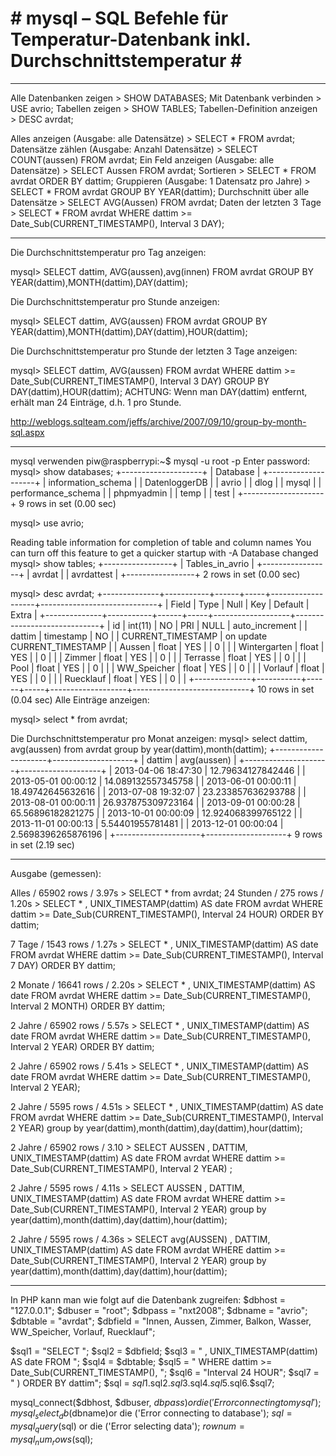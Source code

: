 # # mysql – SQL Befehle für Temperatur-Datenbank inkl. Durchschnittstemperatur # #

----------

Alle Datenbanken zeigen                        > SHOW DATABASES;
Mit Datenbank verbinden                        > USE avrio;
Tabellen zeigen                                > SHOW TABLES;
Tabellen-Definition anzeigen                   > DESC avrdat;

Alles anzeigen (Ausgabe: alle Datensätze)      > SELECT * FROM avrdat;
Datensätze zählen (Ausgabe: Anzahl Datensätze) > SELECT COUNT(aussen) FROM avrdat; 
Ein Feld anzeigen (Ausgabe: alle Datensätze)   > SELECT Aussen FROM avrdat; 
Sortieren                                      > SELECT * FROM avrdat ORDER BY dattim;
Gruppieren (Ausgabe: 1 Datensatz pro Jahre)    > SELECT * FROM avrdat GROUP BY YEAR(dattim);
Durchschnitt über alle Datensätze              > SELECT AVG(Aussen) FROM avrdat; 
Daten der letzten 3 Tage                       > SELECT * FROM avrdat WHERE dattim >= Date_Sub(CURRENT_TIMESTAMP(), Interval 3 DAY);

----------

Die Durchschnittstemperatur pro Tag anzeigen:

mysql> SELECT dattim, AVG(aussen),avg(innen) FROM avrdat GROUP BY YEAR(dattim),MONTH(dattim),DAY(dattim);

Die Durchschnittstemperatur pro Stunde anzeigen:

mysql> SELECT dattim, AVG(aussen) FROM avrdat GROUP BY YEAR(dattim),MONTH(dattim),DAY(dattim),HOUR(dattim);

Die Durchschnittstemperatur pro Stunde der letzten 3 Tage anzeigen:

mysql> SELECT dattim, AVG(aussen) FROM avrdat WHERE dattim >= Date_Sub(CURRENT_TIMESTAMP(), Interval 3 DAY) GROUP BY DAY(dattim),HOUR(dattim);
ACHTUNG: Wenn man DAY(dattim) entfernt, erhält man 24 Einträge, d.h. 1 pro Stunde.

http://weblogs.sqlteam.com/jeffs/archive/2007/09/10/group-by-month-sql.aspx

----------

 mysql verwenden  piw@raspberrypi:~$ mysql -u root -p Enter password:
 mysql> show databases; 
+--------------------+ 
| Database           | 
+--------------------+ 
| information_schema | 
| DatenloggerDB      | 
| avrio              | 
| dlog               | 
| mysql              | 
| performance_schema | 
| phpmyadmin         | 
| temp               | 
| test               | 
+--------------------+ 
9 rows in set (0.00 sec) 

mysql> use avrio; 

Reading table information for completion of table and column names You can turn off this feature to get a quicker startup with -A Database changed 
mysql> show tables; 
+-----------------+ 
| Tables_in_avrio | 
+-----------------+ 
| avrdat          | 
| avrdattest      | 
+-----------------+ 
2 rows in set (0.00 sec) 

mysql> desc avrdat;
 +--------------+-----------+------+-----+-------------------+-----------------------------+ 
| Field        | Type      | Null | Key | Default           | Extra                       | 
+--------------+-----------+------+-----+-------------------+-----------------------------+ 
| id           | int(11)   | NO   | PRI | NULL              | auto_increment              | 
| dattim       | timestamp | NO   |     | CURRENT_TIMESTAMP | on update CURRENT_TIMESTAMP | 
| Aussen       | float     | YES  |     | 0                 |                             | 
| Wintergarten | float     | YES  |     | 0                 |                             | 
| Zimmer       | float     | YES  |     | 0                 |                             | 
| Terrasse     | float     | YES  |     | 0                 |                             | 
| Pool         | float     | YES  |     | 0                 |                             | 
| WW_Speicher  | float     | YES  |     | 0                 |                             | 
| Vorlauf      | float     | YES  |     | 0                 |                             | 
| Ruecklauf    | float     | YES  |     | 0                 |                             | 
+--------------+-----------+------+-----+-------------------+-----------------------------+ 
10 rows in set (0.04 sec) Alle Einträge anzeigen:

mysql> select * from avrdat;

Die Durchschnittstemperatur pro Monat anzeigen:
mysql> select dattim, avg(aussen) from avrdat group by year(dattim),month(dattim);
+---------------------+--------------------+
| dattim              | avg(aussen)        |
+---------------------+--------------------+
| 2013-04-06 18:47:30 |  12.79634127842446 |
| 2013-05-01 00:00:12 | 14.089132557345758 |
| 2013-06-01 00:00:11 |  18.49742645632616 |
| 2013-07-08 19:32:07 | 23.233857636293788 |
| 2013-08-01 00:00:11 | 26.937875309723164 |
| 2013-09-01 00:00:28 |  65.56896182821275 |
| 2013-10-01 00:00:09 | 12.924068399765122 |
| 2013-11-01 00:00:13 |   5.54401955781481 |
| 2013-12-01 00:00:04 | 2.5698396265876196 |
+---------------------+--------------------+
9 rows in set (2.19 sec)

 

----------------------------------------------------------------------------------------------------
Ausgabe (gemessen):

Alles / 65902 rows / 3.97s > SELECT * from avrdat; 24 Stunden / 275 rows / 1.20s > SELECT * , UNIX_TIMESTAMP(dattim) AS date FROM avrdat WHERE dattim >= Date_Sub(CURRENT_TIMESTAMP(), Interval 24 HOUR) ORDER BY dattim; 

 7 Tage    /  1543 rows / 1.27s > SELECT * , UNIX_TIMESTAMP(dattim) AS date FROM avrdat WHERE dattim >= Date_Sub(CURRENT_TIMESTAMP(), Interval 7 DAY) ORDER BY dattim;

 2 Monate  / 16641 rows / 2.20s > SELECT * , UNIX_TIMESTAMP(dattim) AS date FROM avrdat WHERE dattim >= Date_Sub(CURRENT_TIMESTAMP(), Interval 2 MONTH) ORDER BY dattim;

 2 Jahre   / 65902 rows / 5.57s > SELECT * , UNIX_TIMESTAMP(dattim) AS date FROM avrdat WHERE dattim >= Date_Sub(CURRENT_TIMESTAMP(), Interval 2 YEAR) ORDER BY dattim;

 2 Jahre   / 65902 rows / 5.41s > SELECT * , UNIX_TIMESTAMP(dattim) AS date FROM avrdat WHERE dattim >= Date_Sub(CURRENT_TIMESTAMP(), Interval 2 YEAR);

 2 Jahre   /  5595 rows / 4.51s > SELECT * , UNIX_TIMESTAMP(dattim) AS date FROM avrdat WHERE dattim >= Date_Sub(CURRENT_TIMESTAMP(), Interval 2 YEAR) group by year(dattim),month(dattim),day(dattim),hour(dattim);

 2 Jahre   / 65902 rows / 3.10 > SELECT AUSSEN , DATTIM,  UNIX_TIMESTAMP(dattim) AS date FROM avrdat WHERE dattim >= Date_Sub(CURRENT_TIMESTAMP(), Interval 2 YEAR) ;

 2 Jahre   /  5595 rows / 4.11s > SELECT AUSSEN , DATTIM, UNIX_TIMESTAMP(dattim) AS date FROM avrdat WHERE dattim >= Date_Sub(CURRENT_TIMESTAMP(), Interval 2 YEAR) group by year(dattim),month(dattim),day(dattim),hour(dattim);

 2 Jahre   /  5595 rows / 4.36s > SELECT avg(AUSSEN) , DATTIM, UNIX_TIMESTAMP(dattim) AS date FROM avrdat WHERE dattim >= Date_Sub(CURRENT_TIMESTAMP(), Interval 2 YEAR) group by year(dattim),month(dattim),day(dattim),hour(dattim);

 

----------------------------------------------------------------------------------------------------

In PHP kann man wie folgt auf die Datenbank zugreifen:
$dbhost  = "127.0.0.1";
$dbuser  = "root";
$dbpass  = "nxt2008";
$dbname  = "avrio";
$dbtable = "avrdat";
$dbfield = "Innen, Aussen, Zimmer, Balkon, Wasser, WW_Speicher, Vorlauf, Ruecklauf";

$sql1 = "SELECT "; $sql2 = $dbfield; 
$sql3 = " , UNIX_TIMESTAMP(dattim) AS date FROM "; 
$sql4 = $dbtable; 
$sql5 = " WHERE dattim >= Date_Sub(CURRENT_TIMESTAMP(), "; 
$sql6 = "Interval 24 HOUR"; 
$sql7 = " ) ORDER BY dattim";
$sql = $sql1.$sql2.$sql3.$sql4.$sql5.$sql6.$sql7;

mysql_connect($dbhost, $dbuser, $dbpass) or die ('Error connecting to mysql');
mysql_select_db($dbname)or die ('Error connecting to database');
$sql = mysql_query($sql) or die ('Error selecting data');
$rownum = mysql_num_rows($sql);


